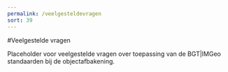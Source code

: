 ```yaml
---
permalink: /veelgesteldevragen
sort: 39
---
```


#Veelgestelde vragen

Placeholder voor veelgestelde vragen over toepassing van de BGT|IMGeo standaarden bij de objectafbakening.

<div><script data-jsd-embedded data-key="a1b2eab7-f8ab-4bf1-a347-5dc2aab179eb" data-base-url="https://jsd-widget.atlassian.com" src="https://jsd-widget.atlassian.com/assets/embed.js"></script></div>
